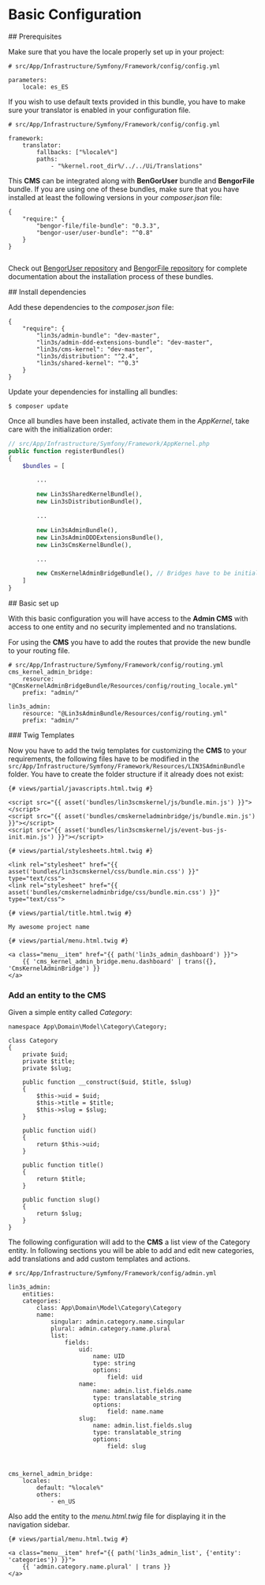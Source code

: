 # Basic Configuration
## Prerequisites

Make sure that you have the locale properly set up in your project:
```shell
# src/App/Infrastructure/Symfony/Framework/config/config.yml

parameters:
    locale: es_ES
```

If you wish to use default texts provided in this bundle, you have to make sure your translator is enabled in your
configuration file.
``` shell
# src/App/Infrastructure/Symfony/Framework/config/config.yml

framework:
    translator:
        fallbacks: ["%locale%"]
        paths:
            - "%kernel.root_dir%/../../Ui/Translations"
```

This **CMS** can be integrated along with **BenGorUser** bundle and **BengorFile** bundle. If you are using one
of these bundles, make sure that you have installed at least the following versions in your *composer.json* file:

```
{
    "require:" {
        "bengor-file/file-bundle": "0.3.3",
        "bengor-user/user-bundle": "^0.8"
    }
}


```
Check out [BengorUser repository](https://github.com/BengorUser) and [BengorFile repository](https://github.com/BengorFile)
for complete documentation about the installation process of these bundles.

## Install dependencies

Add these dependencies to the *composer.json* file:
```
{
    "require": {
        "lin3s/admin-bundle": "dev-master",
        "lin3s/admin-ddd-extensions-bundle": "dev-master",
        "lin3s/cms-kernel": "dev-master",
        "lin3s/distribution": "^2.4",
        "lin3s/shared-kernel": "^0.3"
    }
}
```

Update your dependencies for installing all bundles:
```shell
$ composer update
```

Once all bundles have been installed, activate them in the *AppKernel*, take care with the initialization order:
``` php
// src/App/Infrastructure/Symfony/Framework/AppKernel.php
public function registerBundles()
{
    $bundles = [

        ...

        new Lin3sSharedKernelBundle(),
        new Lin3sDistributionBundle(),

        ...

        new Lin3sAdminBundle(),
        new Lin3sAdminDDDExtensionsBundle(),
        new Lin3sCmsKernelBundle(),

        ...

        new CmsKernelAdminBridgeBundle(), // Bridges have to be initialized at the end
    ]
}
```


## Basic set up

With this basic configuration you will have access to the **Admin CMS** with access to one entity and no security
implemented and no translations.

For using the **CMS** you have to add the routes that provide the new bundle to your routing file.
```shell
# src/App/Infrastructure/Symfony/Framework/config/routing.yml
cms_kernel_admin_bridge:
    resource: "@CmsKernelAdminBridgeBundle/Resources/config/routing_locale.yml"
    prefix: "admin/"

lin3s_admin:
    resource: "@Lin3sAdminBundle/Resources/config/routing.yml"
    prefix: "admin/"

```

### Twig Templates

Now you have to add the twig templates for customizing the **CMS** to your requirements, the following files have
to be modified in the `src/App/Infrastructure/Symfony/Framework/Resources/LIN3SAdminBundle` folder. You have to
create the folder structure if it already does not exist:
```
{# views/partial/javascripts.html.twig #}

<script src="{{ asset('bundles/lin3scmskernel/js/bundle.min.js') }}"></script>
<script src="{{ asset('bundles/cmskerneladminbridge/js/bundle.min.js') }}"></script>
<script src="{{ asset('bundles/lin3scmskernel/js/event-bus-js-init.min.js') }}"></script>
```

```
{# views/partial/stylesheets.html.twig #}

<link rel="stylesheet" href="{{ asset('bundles/lin3scmskernel/css/bundle.min.css') }}" type="text/css">
<link rel="stylesheet" href="{{ asset('bundles/cmskerneladminbridge/css/bundle.min.css') }}" type="text/css">
```

```
{# views/partial/title.html.twig #}

My awesome project name
```

```
{# views/partial/menu.html.twig #}

<a class="menu__item" href="{{ path('lin3s_admin_dashboard') }}">
    {{ 'cms_kernel_admin_bridge.menu.dashboard' | trans({}, 'CmsKernelAdminBridge') }}
</a>
```

### Add an entity to the CMS

Given a simple entity called *Category*:
```
namespace App\Domain\Model\Category\Category;

class Category
{
    private $uid;
    private $title;
    private $slug;

    public function __construct($uid, $title, $slug)
    {
        $this->uid = $uid;
        $this->title = $title;
        $this->slug = $slug;
    }

    public function uid()
    {
        return $this->uid;
    }

    public function title()
    {
        return $title;
    }

    public function slug()
    {
        return $slug;
    }
}

```

The following configuration will add to the **CMS** a list view of the Category entity. In following sections you
will be able to add and edit new categories, add translations and add custom templates and actions.
```shell
# src/App/Infrastructure/Symfony/Framework/config/admin.yml

lin3s_admin:
    entities:
    categories:
        class: App\Domain\Model\Category\Category
        name:
            singular: admin.category.name.singular
            plural: admin.category.name.plural
            list:
                fields:
                    uid:
                        name: UID
                        type: string
                        options:
                            field: uid
                    name:
                        name: admin.list.fields.name
                        type: translatable_string
                        options:
                            field: name.name
                    slug:
                        name: admin.list.fields.slug
                        type: translatable_string
                        options:
                            field: slug



cms_kernel_admin_bridge:
    locales:
        default: "%locale%"
        others:
            - en_US
```

Also add the entity to the *menu.html.twig* file for displaying it in the navigation sidebar.
```
{# views/partial/menu.html.twig #}

<a class="menu__item" href="{{ path('lin3s_admin_list', {'entity': 'categories'}) }}">
    {{ 'admin.category.name.plural' | trans }}
</a>

```
